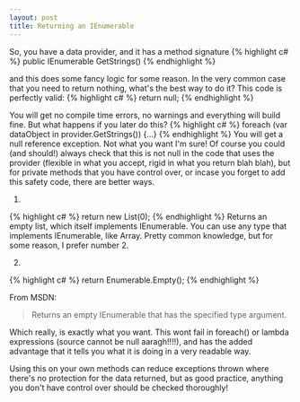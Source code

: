 ```yaml
---
layout: post
title: Returning an IEnumerable
---
```



So, you have a data provider, and it has a method signature
{% highlight c# %}
public IEnumerable<string> GetStrings()
{% endhighlight %}

and this does some fancy logic for some reason. In the very common case that you need to return nothing, what's the best way to do it? This code is perfectly valid:
{% highlight c# %}
return null;
{% endhighlight %}

You will get no compile time errors, no warnings and everything will build fine. But what happens if you later do this?
{% highlight c# %}
foreach (var dataObject in provider.GetStrings()) {...}
{% endhighlight %}
You will get a null reference exception. Not what you want I'm sure! Of course you could (and should!) always check that this is not null in the code that uses the provider (flexible in what you accept, rigid in what you return blah blah), but for private methods that you have control over, or incase you forget to add this safety code, there are better ways.

1.
{% highlight c# %}
return new List<string>(0);
{% endhighlight %}
Returns an empty list, which itself implements IEnumerable. You can use any type that implements IEnumerable, like Array. Pretty common knowledge, but for some reason, I prefer number 2.

2.
{% highlight c# %}
return Enumerable.Empty<string>();
{% endhighlight %}

From MSDN:

>Returns an empty IEnumerable<T> that has the specified type argument.

Which really, is exactly what you want. This wont fail in foreach() or lambda expressions (source cannot be null aaragh!!!!), and has the added advantage that it tells you what it is doing in a very readable way.

Using this on your own methods can reduce exceptions thrown where there's no protection for the data returned, but as good practice, anything you don't have control over should be checked thoroughly!
